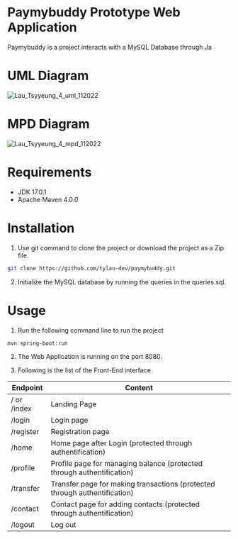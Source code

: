 # Paymybuddy Prototype Web Application

Paymybuddy is a project interacts with a MySQL Database through Ja

# UML Diagram
![Lau_Tsyyeung_4_uml_112022](https://user-images.githubusercontent.com/62340191/201066009-7080d7c9-0d14-4b10-9580-2ea3a6246e1e.PNG)

# MPD Diagram
![Lau_Tsyyeung_4_mpd_112022](https://user-images.githubusercontent.com/62340191/201065984-1137c501-feb1-448a-ba01-6853f813eaef.PNG)

# Requirements
- JDK 17.0.1
- Apache Maven 4.0.0

# Installation
1) Use git command to clone the project or download the project as a Zip file.
```bash
git clone https://github.com/tylau-dev/paymybuddy.git
```

2) Initialize the MySQL database by running the queries in the queries.sql.

# Usage
1) Run the following command line to run the project
```bash
mvn spring-boot:run
```

2) The Web Application is running on the port 8080. 

3) Following is the list of the Front-End interface

| Endpoint | Content |
|----------|---------|
|   / or /index       | Landing Page |
| /login        |  Login page       |
|  /register    |  Registration page    |
|  /home        |  Home page after Login (protected through authentification) |
|  /profile        |  Profile page for managing balance (protected through authentification)   |
|  /transfer        |  Transfer page for making transactions (protected through authentification) |
|  /contact       |  Contact page for adding contacts (protected through authentification)   |
|  /logout        |  Log out    |
